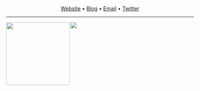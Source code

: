 <p align="center"><a href="http://mrassili.com/">Website</a> • <a href="https://www.freecodecamp.org/news/chrome-extension-with-parcel-tailwind/">Blog</a> • <a href="mailto:marouane.rassili@gmail.com">Email</a> • <a href="https://twitter.com/marouanerassili">Twitter</a></p>

---

<div>
  <img height="170" align="left" src="https://github-readme-stats.vercel.app/api?username=mrassili&count_private=true&include_all_commits=true&theme=tokyonight" />
  <img src="https://github-readme-stats.vercel.app/api/top-langs/?username=mrassili&layout=compact&theme=tokyonight" />
</div>
